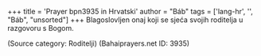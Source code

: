 +++
title = 'Prayer bpn3935 in Hrvatski'
author = "Báb"
tags = ['lang-hr', '', "Báb", "unsorted"]
+++
Blagoslovljen onaj koji se sjeća svojih roditelja u razgovoru s Bogom.

(Source category: Roditelji)
(Bahaiprayers.net ID: 3935)
